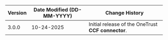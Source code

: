 | **Version** | **Date Modified (DD-MM-YYYY)** | **Change History**                          |
|-------------|--------------------------------|---------------------------------------------|
|3.0.0        | 10-24-2025                     | Initial release of the OneTrust **CCF connector**.  |

